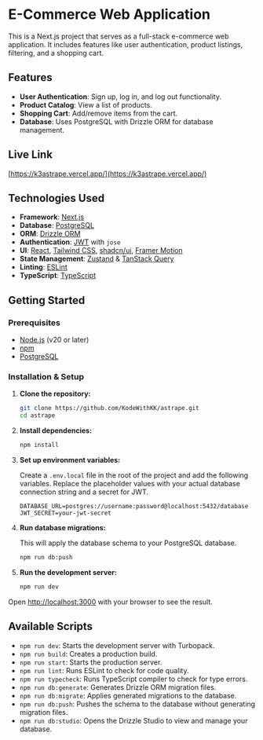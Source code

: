 # E-Commerce Web Application

This is a Next.js project that serves as a full-stack e-commerce web application. It includes features like user authentication, product listings, filtering, and a shopping cart.

## Features

- **User Authentication**: Sign up, log in, and log out functionality.
- **Product Catalog**: View a list of products.
- **Shopping Cart**: Add/remove items from the cart.
- **Database**: Uses PostgreSQL with Drizzle ORM for database management.

## Live Link

[https://k3astrape.vercel.app/](https://k3astrape.vercel.app/)

## Technologies Used

- **Framework**: [Next.js](https://nextjs.org/)
- **Database**: [PostgreSQL](https://www.postgresql.org/)
- **ORM**: [Drizzle ORM](https://orm.drizzle.team/)
- **Authentication**: [JWT](https://jwt.io/) with `jose`
- **UI**: [React](https://react.dev/), [Tailwind CSS](https://tailwindcss.com/), [shadcn/ui](https://ui.shadcn.com/), [Framer Motion](https://www.framer.com/motion/)
- **State Management**: [Zustand](https://zustand-demo.pmnd.rs/) & [TanStack Query](https://tanstack.com/query/latest)
- **Linting**: [ESLint](https://eslint.org/)
- **TypeScript**: [TypeScript](https://www.typescriptlang.org/)

## Getting Started

### Prerequisites

- [Node.js](https://nodejs.org/en/) (v20 or later)
- [npm](https://www.npmjs.com/)
- [PostgreSQL](https://www.postgresql.org/download/)

### Installation & Setup

1.  **Clone the repository:**

    ```bash
    git clone https://github.com/KodeWithKK/astrape.git
    cd astrape
    ```

2.  **Install dependencies:**

    ```bash
    npm install
    ```

3.  **Set up environment variables:**

    Create a `.env.local` file in the root of the project and add the following variables. Replace the placeholder values with your actual database connection string and a secret for JWT.

    ```env
    DATABASE_URL=postgres://username:password@localhost:5432/database
    JWT_SECRET=your-jwt-secret
    ```

4.  **Run database migrations:**

    This will apply the database schema to your PostgreSQL database.

    ```bash
    npm run db:push
    ```

5.  **Run the development server:**

    ```bash
    npm run dev
    ```

Open [http://localhost:3000](http://localhost:3000) with your browser to see the result.

## Available Scripts

- `npm run dev`: Starts the development server with Turbopack.
- `npm run build`: Creates a production build.
- `npm run start`: Starts the production server.
- `npm run lint`: Runs ESLint to check for code quality.
- `npm run typecheck`: Runs TypeScript compiler to check for type errors.
- `npm run db:generate`: Generates Drizzle ORM migration files.
- `npm run db:migrate`: Applies generated migrations to the database.
- `npm run db:push`: Pushes the schema to the database without generating migration files.
- `npm run db:studio`: Opens the Drizzle Studio to view and manage your database.
